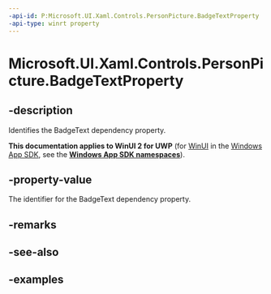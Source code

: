 ```yaml
---
-api-id: P:Microsoft.UI.Xaml.Controls.PersonPicture.BadgeTextProperty
-api-type: winrt property
---
```

<!-- Property syntax.
public DependencyProperty BadgeTextProperty { get; }
-->

# Microsoft.UI.Xaml.Controls.PersonPicture.BadgeTextProperty


## -description

Identifies the BadgeText dependency property.


**This documentation applies to WinUI 2 for UWP** (for [WinUI](/windows/apps/winui/winui3/) in the [Windows App SDK](/windows/apps/windows-app-sdk/), see the **[Windows App SDK namespaces](/windows/windows-app-sdk/api/winrt/)**).

## -property-value

The identifier for the BadgeText dependency property.


## -remarks


## -see-also


## -examples


